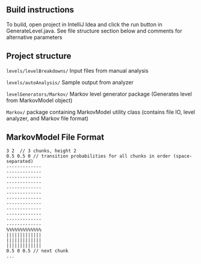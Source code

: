 ## Build instructions

To build, open project in IntelliJ Idea and click the run button in GenerateLevel.java. See file structure section below and comments for alternative parameters

## Project structure
`levels/levelBreakdowns/` Input files from manual analysis

`levels/autoAnalysis/` Sample output from analyzer

`levelGenerators/Markov/` Markov level generator package (Generates level from MarkovModel object)

`Markov/` package containing MarkovModel utility class (contains file IO, level analyzer, and Markov file format)

## MarkovModel File Format
```
3 2  // 3 chunks, height 2
0.5 0.5 0 // transition probabilities for all chunks in order (space-separated)
-------------
-------------
-------------
-------------
-------------
-------------
-------------
-------------
-------------
-------------
-------------
-------------
%%%%%%%%%%%%%
|||||||||||||
|||||||||||||
|||||||||||||
0.5 0 0.5 // next chunk
...
```
